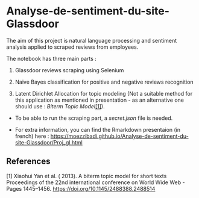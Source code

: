 # Analyse-de-sentiment-du-site-Glassdoor
 
 The aim of this project is natural language processing and sentiment analysis applied to scraped reviews from employees. 

The notebook has three main parts : 

1) Glassdoor reviews scraping using Selenium

2) Naive Bayes classification for positive and negative reviews recognition

3) Latent Dirichlet Allocation for topic modeling (Not a suitable method for this application as mentioned in presentation - as an alternative one should use : *Biterm Topic Model*[[1]](#1)).

- To be able to run the scraping part, a *secret.json* file is needed.

- For extra information, you can find the Rmarkdown presentaion (in french) here : https://moezzibadi.github.io/Analyse-de-sentiment-du-site-Glassdoor/Proj_gl.html

## References
<a id="1">[1]</a> 
Xiaohui Yan et al. ( 2013). 
A biterm topic model for short texts
Proceedings of the 22nd international conference on World Wide Web - Pages 1445–1456.
https://doi.org/10.1145/2488388.2488514
